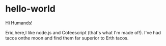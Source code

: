 # hello-world

Hi Humands!

Eric,here,I like node.js and Cofeescript (that's what I'm made of!).
I've had tacos onthe moon and find them far superior to Erth tacos.
